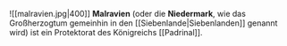 <span class="float-right br4">![[malravien.jpg|400]]</span>
**Malravien** (oder die **Niedermark**, wie das Großherzogtum gemeinhin in den [[Siebenlande|Siebenlanden]] genannt wird) ist ein Protektorat des Königreichs [[Padrinal]].

